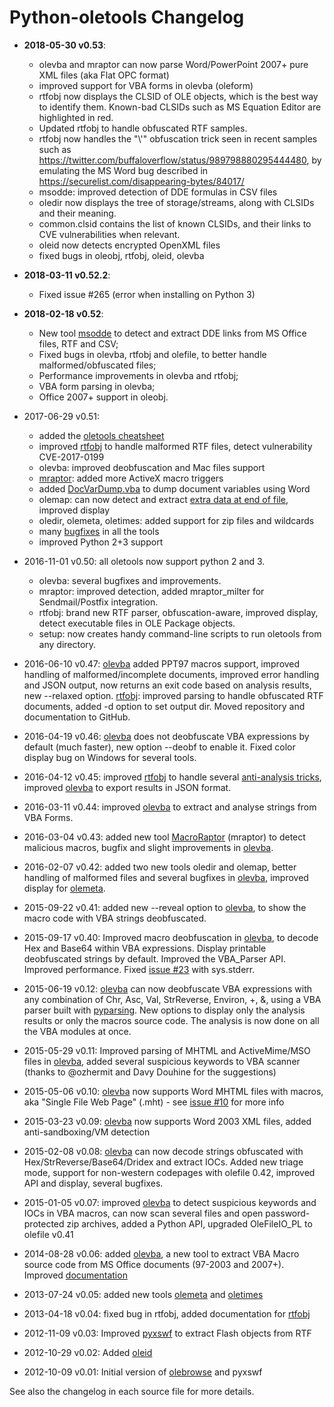 Python-oletools Changelog
=========================

- **2018-05-30 v0.53**:
    - olevba and mraptor can now parse Word/PowerPoint 2007+ pure XML files (aka Flat OPC format)
    - improved support for VBA forms in olevba (oleform)
    - rtfobj now displays the CLSID of OLE objects, which is the best way to identify them. Known-bad CLSIDs such as MS Equation Editor are highlighted in red.
    - Updated rtfobj to handle obfuscated RTF samples.
    - rtfobj now handles the "\\'" obfuscation trick seen in recent samples such as https://twitter.com/buffaloverflow/status/989798880295444480, by emulating the MS Word bug described in https://securelist.com/disappearing-bytes/84017/
    - msodde: improved detection of DDE formulas in CSV files
    - oledir now displays the tree of storage/streams, along with CLSIDs and their meaning.
    - common.clsid contains the list of known CLSIDs, and their links to CVE vulnerabilities when relevant.
    - oleid now detects encrypted OpenXML files
    - fixed bugs in oleobj, rtfobj, oleid, olevba
- **2018-03-11 v0.52.2**:
    - Fixed issue #265 (error when installing on Python 3)
- **2018-02-18 v0.52**:
    - New tool [msodde](https://github.com/decalage2/oletools/wiki/msodde) to detect and extract DDE links from MS Office files, RTF and CSV;
    - Fixed bugs in olevba, rtfobj and olefile, to better handle malformed/obfuscated files;
    - Performance improvements in olevba and rtfobj;
    - VBA form parsing in olevba;
    - Office 2007+ support in oleobj.
- 2017-06-29 v0.51:
    - added the [oletools cheatsheet](https://github.com/decalage2/oletools/blob/master/cheatsheet/oletools_cheatsheet.pdf)
    - improved [rtfobj](https://github.com/decalage2/oletools/wiki/rtfobj) to handle malformed RTF files, detect vulnerability CVE-2017-0199
    - olevba: improved deobfuscation and Mac files support
    - [mraptor](https://github.com/decalage2/oletools/wiki/mraptor): added more ActiveX macro triggers
    - added [DocVarDump.vba](https://github.com/decalage2/oletools/blob/master/oletools/DocVarDump.vba) to dump document variables using Word
    - olemap: can now detect and extract [extra data at end of file](http://decalage.info/en/ole_extradata), improved display
    - oledir, olemeta, oletimes: added support for zip files and wildcards
    - many [bugfixes](https://github.com/decalage2/oletools/milestone/3?closed=1) in all the tools
    - improved Python 2+3 support
    
- 2016-11-01 v0.50: all oletools now support python 2 and 3.
    - olevba: several bugfixes and improvements.
    - mraptor: improved detection, added mraptor_milter for Sendmail/Postfix integration.
    - rtfobj: brand new RTF parser, obfuscation-aware, improved display, detect
    executable files in OLE Package objects.
    - setup: now creates handy command-line scripts to run oletools from any directory.
- 2016-06-10 v0.47: [olevba](https://github.com/decalage2/oletools/wiki/olevba) added PPT97 macros support,
improved handling of malformed/incomplete documents, improved error handling and JSON output,
now returns an exit code based on analysis results, new --relaxed option.
[rtfobj](https://github.com/decalage2/oletools/wiki/rtfobj): improved parsing to handle obfuscated RTF documents,
added -d option to set output dir. Moved repository and documentation to GitHub.
- 2016-04-19 v0.46: [olevba](https://github.com/decalage2/oletools/wiki/olevba)
does not deobfuscate VBA expressions by default (much faster), new option --deobf
to enable it. Fixed color display bug on Windows for several tools.
- 2016-04-12 v0.45: improved [rtfobj](https://github.com/decalage2/oletools/wiki/rtfobj)
to handle several [anti-analysis tricks](http://www.decalage.info/rtf_tricks),
improved [olevba](https://github.com/decalage2/oletools/wiki/olevba)
to export results in JSON format.
- 2016-03-11 v0.44: improved [olevba](https://github.com/decalage2/oletools/wiki/olevba)
to extract and analyse strings from VBA Forms.
- 2016-03-04 v0.43: added new tool [MacroRaptor](https://github.com/decalage2/oletools/wiki/mraptor) (mraptor)
to detect malicious macros, bugfix and slight improvements in [olevba](https://github.com/decalage2/oletools/wiki/olevba).
- 2016-02-07 v0.42: added two new tools oledir and olemap, better handling of malformed
files and several bugfixes in [olevba](https://github.com/decalage2/oletools/wiki/olevba),
improved display for [olemeta](https://github.com/decalage2/oletools/wiki/olemeta).
- 2015-09-22 v0.41: added new --reveal option to [olevba](https://github.com/decalage2/oletools/wiki/olevba),
to show the macro code with VBA strings deobfuscated.
- 2015-09-17 v0.40: Improved macro deobfuscation in [olevba](https://github.com/decalage2/oletools/wiki/olevba),
to decode Hex and Base64 within VBA expressions. Display printable deobfuscated strings by
default. Improved the VBA_Parser API. Improved performance.
Fixed [issue #23](https://github.com/decalage2/oletools/issues/23) with sys.stderr.
- 2015-06-19 v0.12: [olevba](https://github.com/decalage2/oletools/wiki/olevba) can now deobfuscate VBA
expressions with any combination of Chr, Asc, Val, StrReverse, Environ, +, &, using a VBA parser built with
[pyparsing](http://pyparsing.wikispaces.com). New options to display only the analysis results or only the macros source code.
The analysis is now done on all the VBA modules at once.
- 2015-05-29 v0.11: Improved parsing of MHTML and ActiveMime/MSO files in
[olevba](https://github.com/decalage2/oletools/wiki/olevba), added several suspicious keywords to VBA scanner
(thanks to @ozhermit and Davy Douhine for the suggestions)
- 2015-05-06 v0.10: [olevba](https://github.com/decalage2/oletools/wiki/olevba) now supports Word MHTML files
with macros, aka "Single File Web Page" (.mht) - see [issue #10](https://github.com/decalage2/oletools/issues/10) for more info
- 2015-03-23 v0.09: [olevba](https://github.com/decalage2/oletools/wiki/olevba) now supports Word 2003 XML files,
added anti-sandboxing/VM detection
- 2015-02-08 v0.08: [olevba](https://github.com/decalage2/oletools/wiki/olevba) can now decode strings
obfuscated with Hex/StrReverse/Base64/Dridex and extract IOCs. Added new triage mode, support for non-western
codepages with olefile 0.42, improved API and display, several bugfixes.
- 2015-01-05 v0.07: improved [olevba](https://github.com/decalage2/oletools/wiki/olevba) to detect suspicious
keywords and IOCs in VBA macros, can now scan several files and open password-protected zip archives, added a Python API,
upgraded OleFileIO_PL to olefile v0.41
- 2014-08-28 v0.06: added [olevba](https://github.com/decalage2/oletools/wiki/olevba), a new tool to extract VBA Macro
source code from MS Office documents (97-2003 and 2007+). Improved [documentation](https://github.com/decalage2/oletools/wiki)
- 2013-07-24 v0.05: added new tools [olemeta](https://github.com/decalage2/oletools/wiki/olemeta) and
[oletimes](https://github.com/decalage2/oletools/wiki/oletimes)
- 2013-04-18 v0.04: fixed bug in rtfobj, added documentation for [rtfobj](https://github.com/decalage2/oletools/wiki/rtfobj)
- 2012-11-09 v0.03: Improved [pyxswf](https://github.com/decalage2/oletools/wiki/pyxswf) to extract Flash objects from RTF
- 2012-10-29 v0.02: Added [oleid](https://github.com/decalage2/oletools/wiki/oleid)
- 2012-10-09 v0.01: Initial version of [olebrowse](https://github.com/decalage2/oletools/wiki/olebrowse) and pyxswf

See also the changelog in each source file for more details.
